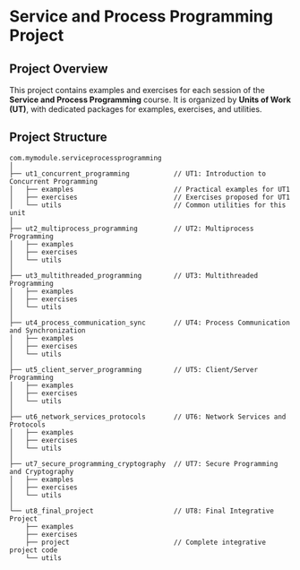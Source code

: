 # Service and Process Programming Project

## Project Overview
This project contains examples and exercises for each session of the **Service and Process Programming** course. It is organized by **Units of Work (UT)**, with dedicated packages for examples, exercises, and utilities.

## Project Structure

```plaintext
com.mymodule.serviceprocessprogramming
│
├── ut1_concurrent_programming           // UT1: Introduction to Concurrent Programming
│   ├── examples                         // Practical examples for UT1
│   ├── exercises                        // Exercises proposed for UT1
│   └── utils                            // Common utilities for this unit
│
├── ut2_multiprocess_programming         // UT2: Multiprocess Programming
│   ├── examples
│   ├── exercises
│   └── utils
│
├── ut3_multithreaded_programming        // UT3: Multithreaded Programming
│   ├── examples
│   ├── exercises
│   └── utils
│
├── ut4_process_communication_sync       // UT4: Process Communication and Synchronization
│   ├── examples
│   ├── exercises
│   └── utils
│
├── ut5_client_server_programming        // UT5: Client/Server Programming
│   ├── examples
│   ├── exercises
│   └── utils
│
├── ut6_network_services_protocols       // UT6: Network Services and Protocols
│   ├── examples
│   ├── exercises
│   └── utils
│
├── ut7_secure_programming_cryptography  // UT7: Secure Programming and Cryptography
│   ├── examples
│   ├── exercises
│   └── utils
│
└── ut8_final_project                    // UT8: Final Integrative Project
    ├── examples
    ├── exercises
    ├── project                          // Complete integrative project code
    └── utils

